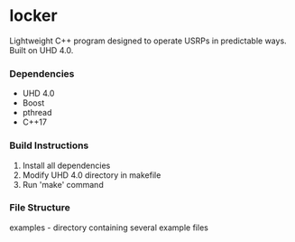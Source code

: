# locker
Lightweight C++ program designed to operate USRPs in predictable ways. Built on UHD 4.0. 

### Dependencies
* UHD 4.0
* Boost
* pthread 
* C++17

### Build Instructions
1. Install all dependencies
2. Modify UHD 4.0 directory in makefile
3. Run 'make' command

### File Structure
examples - directory containing several example files
